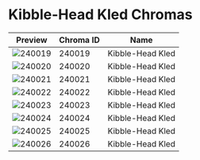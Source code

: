 # Kibble-Head Kled Chromas

| Preview | Chroma ID | Name |
|---------|-----------|------|
| ![240019](https://raw.communitydragon.org/latest/plugins/rcp-be-lol-game-data/global/default/v1/champion-chroma-images/240/240019.png) | 240019 | Kibble-Head Kled |
| ![240020](https://raw.communitydragon.org/latest/plugins/rcp-be-lol-game-data/global/default/v1/champion-chroma-images/240/240020.png) | 240020 | Kibble-Head Kled |
| ![240021](https://raw.communitydragon.org/latest/plugins/rcp-be-lol-game-data/global/default/v1/champion-chroma-images/240/240021.png) | 240021 | Kibble-Head Kled |
| ![240022](https://raw.communitydragon.org/latest/plugins/rcp-be-lol-game-data/global/default/v1/champion-chroma-images/240/240022.png) | 240022 | Kibble-Head Kled |
| ![240023](https://raw.communitydragon.org/latest/plugins/rcp-be-lol-game-data/global/default/v1/champion-chroma-images/240/240023.png) | 240023 | Kibble-Head Kled |
| ![240024](https://raw.communitydragon.org/latest/plugins/rcp-be-lol-game-data/global/default/v1/champion-chroma-images/240/240024.png) | 240024 | Kibble-Head Kled |
| ![240025](https://raw.communitydragon.org/latest/plugins/rcp-be-lol-game-data/global/default/v1/champion-chroma-images/240/240025.png) | 240025 | Kibble-Head Kled |
| ![240026](https://raw.communitydragon.org/latest/plugins/rcp-be-lol-game-data/global/default/v1/champion-chroma-images/240/240026.png) | 240026 | Kibble-Head Kled |